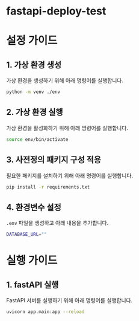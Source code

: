 # fastapi-deploy-test

# 설정 가이드

## 1. 가상 환경 생성

가상 환경을 생성하기 위해 아래 명령어를 실행합니다.

```sh
python -m venv ./env
```

## 2. 가상 환경 실행

가상 환경을 활성화하기 위해 아래 명령어를 실행합니다.

```sh
source env/bin/activate
```

## 3. 사전정의 패키지 구성 적용

필요한 패키지를 설치하기 위해 아래 명령어를 실행합니다.

```sh
pip install -r requirements.txt
```

## 4. 환경변수 설정

`.env` 파일을 생성하고 아래 내용을 추가합니다.

```sh
DATABASE_URL=""
```

# 실행 가이드

## 1. fastAPI 실행

FastAPI 서버를 실행하기 위해 아래 명령어를 실행합니다.

```sh
uvicorn app.main:app --reload
```

